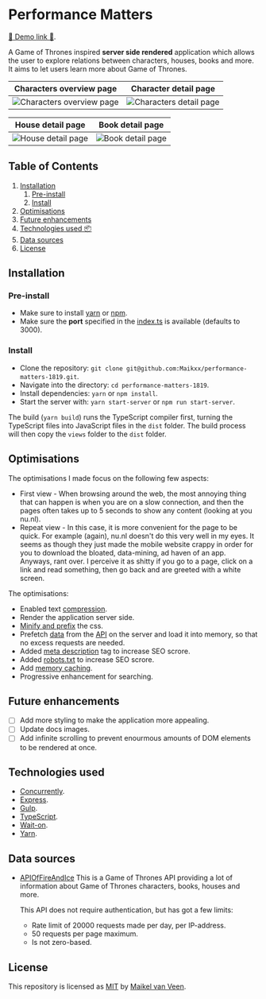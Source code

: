 # Performance Matters

[🚀 Demo link 🚀](https://performance-matters.herokuapp.com/).

A Game of Thrones inspired **server side rendered** application which allows the user to explore relations between characters, houses, books and more. It aims to let users learn more about Game of Thrones.

Characters overview page | Character detail page
:-------------------------:|:-------------------------:
![Characters overview page](docs/assets/characters.png) | ![Characters detail page](docs/assets/character.png)

House detail page | Book detail page
:-------------------------:|:-------------------------:
![House detail page](docs/assets/house.png) | ![Book detail page](docs/assets/book.png)

## Table of Contents

1. [Installation](#Installation)
    1. [Pre-install](#Pre-install)
    2. [Install](#Install)
2. [Optimisations](#Optimisations)
3. [Future enhancements](#Future-enhancements)
4. [Technologies used 📦](#Technologies-used)
5. [Data sources](#Data-sources)
6. [License](#License)

## Installation

### Pre-install

* Make sure to install [yarn](https://yarnpkg.com/en/) or [npm](https://www.npmjs.com).
* Make sure the **port** specified in the [index.ts](server/src/index.ts) is available (defaults to 3000).

### Install

* Clone the repository: `git clone git@github.com:Maikxx/performance-matters-1819.git`.
* Navigate into the directory: `cd performance-matters-1819`.
* Install dependencies: `yarn` or `npm install`.
* Start the server with: `yarn start-server` or `npm run start-server`.

The build (`yarn build`) runs the TypeScript compiler first, turning the TypeScript files into JavaScript files in the `dist` folder.
The build process will then copy the `views` folder to the `dist` folder.

## Optimisations

The optimisations I made focus on the following few aspects:
* First view - When browsing around the web, the most annoying thing that can happen is when you are on a slow connection, and then the pages often takes up to 5 seconds to show any content (looking at you nu.nl).
* Repeat view - In this case, it is more convenient for the page to be quick. For example (again), nu.nl doesn't do this very well in my eyes. It seems as though they just made the mobile website crappy in order for you to download the bloated, data-mining, ad haven of an app. Anyways, rant over. I perceive it as shitty if you go to a page, click on a link and read something, then go back and are greeted with a white screen.

The optimisations:
* Enabled text [compression](https://github.com/expressjs/compression).
* Render the application server side.
* [Minify and prefix](./server/gulpfile.js) the css.
* Prefetch [data](./server/public/data) from the [API](https://anapioficeandfire.com/) on the server and load it into memory, so that no excess requests are needed.
* Added [meta description](./server/src/views/partials/head.ejs#L3) tag to increase SEO scrore.
* Added [robots.txt](./server/public/robots.txt) to increase SEO scrore.
* Add [memory caching](./server/src/services/memoryCache.ts).
* Progressive enhancement for searching.

## Future enhancements

* [ ] Add more styling to make the application more appealing.
* [ ] Update docs images.
* [ ] Add infinite scrolling to prevent enourmous amounts of DOM elements to be rendered at once.

## Technologies used

* [Concurrently](https://www.npmjs.com/package/concurrently).
* [Express](https://expressjs.com/).
* [Gulp](https://gulpjs.com/).
* [TypeScript](https://www.typescriptlang.org).
* [Wait-on](https://www.npmjs.com/package/wait-on).
* [Yarn](https://yarnpkg.com/en/).

## Data sources

* [APIOfFireAndIce](https://anapioficeandfire.com/)
    This is a Game of Thrones API providing a lot of information about Game of Thrones characters, books, houses and more.

    This API does not require authentication, but has got a few limits:
    * Rate limit of 20000 requests made per day, per IP-address.
    * 50 requests per page maximum.
    * Is not zero-based.

## License

This repository is licensed as [MIT](LICENSE) by [Maikel van Veen](https://github.com/maikxx).